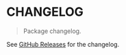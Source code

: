 # CHANGELOG

> Package changelog.

See [GitHub Releases](https://github.com/stdlib-js/array-base-broadcasted-binary5d/releases) for the changelog.